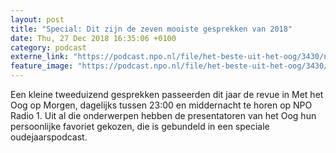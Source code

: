 ```yaml
---
layout: post
title: "Special: Dit zijn de zeven mooiste gesprekken van 2018"
date: Thu, 27 Dec 2018 16:35:06 +0100
category: podcast
externe_link: "https://podcast.npo.nl/file/het-beste-uit-het-oog/3430/nporadio1_het-beste-uit-het-oog_20181227_special-dit-zijn-de-zeven-mooiste-gesprekken-van-2018.mp3"
feature_image: "https://podcast.npo.nl/file/het-beste-uit-het-oog/3430/nporadio1_het-beste-uit-het-oog_20181227_special-dit-zijn-de-zeven-mooiste-gesprekken-van-2018.mp3"
---
```


Een kleine tweeduizend gesprekken passeerden dit jaar de revue in Met het Oog op Morgen, dagelijks tussen 23:00 en middernacht te horen op NPO Radio 1. Uit al die onderwerpen hebben de presentatoren van het Oog hun persoonlijke favoriet gekozen, die is gebundeld in een speciale oudejaarspodcast.
